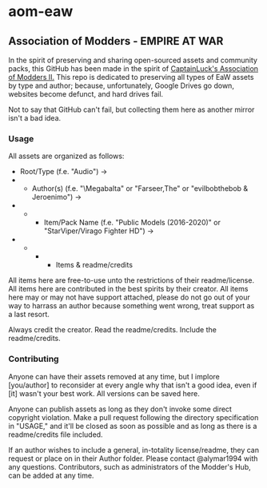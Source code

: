 # aom-eaw

## Association of Modders - EMPIRE AT WAR
In the spirit of preserving and sharing open-sourced assets and community packs, this GitHub has been made in the spirit of [CaptainLuck's Association of Modders II.](https://github.com/captainluckloveslorde/aom2)  This repo is dedicated to preserving all types of EaW assets by type and author; because, unfortunately, Google Drives go down, websites become defunct, and hard drives fail.

Not to say that GitHub can't fail, but collecting them here as another mirror isn't a bad idea.

### Usage
All assets are organized as follows:
- Root/Type (f.e. "Audio") ->
- - Author(s) (f.e. "\Megabalta\" or "Farseer,The" or "evilbobthebob & Jeroenimo") ->
- - - Item/Pack Name (f.e. "Public Models (2016-2020)" or "StarViper/Virago Fighter HD") ->
- - - - Items & readme/credits

All items here are free-to-use unto the restrictions of their readme/license.  All items here are contributed in the best spirits by their creator.  All items here may or may not have support attached, please do not go out of your way to harrass an author because something went wrong, treat support as a last resort.

Always credit the creator.  Read the readme/credits.  Include the readme/credits.

### Contributing
Anyone can have their assets removed at any time, but I implore [you/author] to reconsider at every angle why that isn't a good idea, even if [it] wasn't your best work.  All versions can be saved here.

Anyone can publish assets as long as they don't invoke some direct copyright violation.  Make a pull request following the directory specification in "USAGE," and it'll be closed as soon as possible and as long as there is a readme/credits file included.

If an author wishes to include a general, in-totality license/readme, they can request or place on in their Author folder.  Please contact @alymar1994 with any questions.  Contributors, such as administrators of the Modder's Hub, can be added at any time.
